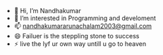 - 👋 Hi, I’m Nandhakumar
- 👀 I’m interested in Programming and develoment
- 📫 nandhakumararunachalam2003@gmail.com
- 😄 Failuer is the steppling stone to success
- ⚡ live the lyf ur own way  untill u go to heaven

<!---
Nandha-Kumar-cs/Nandha-Kumar-cs is a ✨ special ✨ repository because its `README.md` (this file) appears on your GitHub profile.
You can click the Preview link to take a look at your changes.
--->
